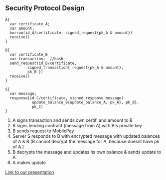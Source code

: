 ## Security Protocol Design
````
A{
  var certificate_A;
  var amount;
  borrow(id_A/certificate, signed_request{pk_A & amount})
  receive()
}
````
````
B{
  var certificate_B
  var transaction;  //hash
  send_request(id_B/certificate,
          signed_transaction{ request{pk_A & amount},
          pk_B })
  receive()
}
````
````
S{
  var message;
  response{id_C/certificate, signed_response_message(
            update_balance_B{update_balance_A, pk_A}, pk_B},
            pk_C)
}
````

1. A signs transaction and sends own certif. and amount to B
2. B signs lending contract (message from A) with B's private key
3. B sends request to MobilePay
4. Server S responds to B with encrypted message with updated balances of A & B (B cannot decrypt the message for A, because doesnt have pk of A.)
5. B decrypts the message and updates its own balance & sends update to A
6. A makes update

[Link to our presentation](https://drive.google.com/open?id=1se4YPoAkQt9oGmTQbP9qXthsDaFFif3Is8ioZ2tl8ZU)
